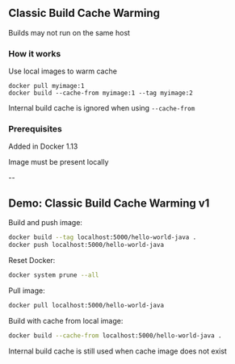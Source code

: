 ## Classic Build Cache Warming

Builds may not run on the same host

### How it works

Use local images to warm cache

```
docker pull myimage:1
docker build --cache-from myimage:1 --tag myimage:2
```

Internal build cache is ignored when using `--cache-from`

### Prerequisites

Added in Docker 1.13

Image must be present locally

--

## Demo: Classic Build Cache Warming v1

Build and push image:

```bash
docker build --tag localhost:5000/hello-world-java .
docker push localhost:5000/hello-world-java
```

Reset Docker:

```bash
docker system prune --all
```

Pull image:

```bash
docker pull localhost:5000/hello-world-java
```

Build with cache from local image:

```bash
docker build --cache-from localhost:5000/hello-world-java .
```

Internal build cache is still used when cache image does not exist
